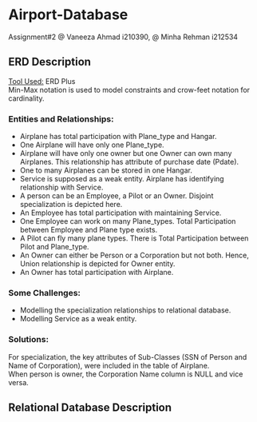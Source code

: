# Airport-Database
Assignment#2 @ Vaneeza Ahmad i210390, @ Minha Rehman i212534

<h2>ERD Description</h2>
<u>Tool Used:</u> ERD Plus <br>
Min-Max notation is used to model constraints and crow-feet notation for cardinality.<br>

<h3>Entities and Relationships:</h3>
<ul><li>Airplane has total participation with Plane_type and Hangar.</li>
<li>One Airplane will have only one Plane_type.</li> 
<li>Airplane will have only one owner but one Owner can own many Airplanes. This relationship has attribute of purchase date (Pdate).</li>
<li>One to many Airplanes can be stored in one Hangar.</li>
<li>Service is supposed as a weak entity. Airplane has identifying relationship with Service.</li>
<li>A person can be an Employee, a Pilot or an Owner. Disjoint specialization is depicted here.</li>
<li>An Employee has total participation with maintaining Service.</li>
<li>One Employee can work on many Plane_types. Total Participation between Employee and Plane type exists.</li>
<li>A Pilot can fly many plane types. There is Total Participation between Pilot and Plane_type.</li>
<li>An Owner can either be Person or a Corporation but not both. Hence, Union relationship is depicted for Owner entity.</li>
<li>An Owner has total participation with Airplane.</li>
</ul>

<h3>Some Challenges:</h3>
<ul><li>Modelling the specialization relationships to relational database.</li>
<li>Modelling Service as a weak entity.</li></ul>

<h3>Solutions:</h3>
For specialization, the key attributes of Sub-Classes (SSN of Person and Name of Corporation), were included in the table of Airplane.<br> 
When person is owner, the Corporation Name column is NULL and vice versa.

<h2>Relational Database Description</h2>

